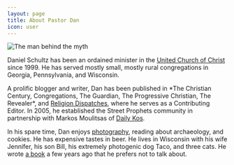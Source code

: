 ```yaml
---
layout: page
title: About Pastor Dan
icon: user
---
```


<div class="container">
	<img class="page-img" src="http://www.strangerjesus.com/assets/images/pastordan.png" alt="The man behind the myth">
	<div class="main-content">
		<p>Daniel Schultz has been an ordained minister in the <a href="http://www.ucc.org">United Church of Christ</a> since 1999. He has served mostly small, mostly rural congregations in Georgia, Pennsylvania, and Wisconsin.</p>
		<p>A prolific blogger and writer, Dan has been published in *The Christian Century, Congregations, The Guardian, The Progressive Christian, The Revealer*, and <a href="https://rewire.news/religion-dispatches/">Religion Dispatches</a>, where he serves as a Contributing Editor. In 2005, he established the Street Prophets community in partnership with Markos Moulitsas of <a href="http://dailykos.com">Daily Kos</a>.</p>
		<p>In his spare time, Dan enjoys <a href="https://www.instagram.com/rev.daniel.schultz/">photography</a>, reading about archaeology, and cookies. He has expensive tastes in beer. He lives in Wisconsin with his wife Jennifer, his son Bill, his extremely photogenic dog Taco, and three cats. He wrote <a href="https://www.amazon.com/Changing-Script-Authentically-Progressive-Political/dp/1935439146/ref=sr_1_1?ie=UTF8&qid=1525112986&sr=8-1&keywords=Changing+The+Script">a book</a> a few years ago that he prefers not to talk about.</p>
	</div>
</div>

